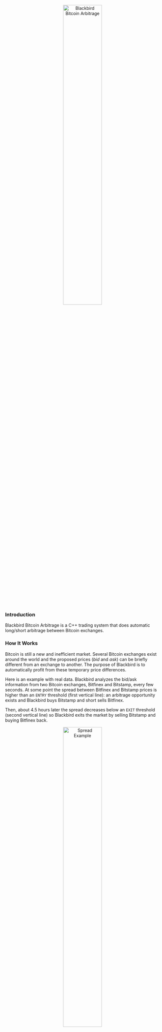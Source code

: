 <p align="center">
<img src="https://cloud.githubusercontent.com/assets/11370278/10808535/02230d46-7dc3-11e5-92d8-da15cae8c6e9.png" width="50%" alt="Blackbird Bitcoin Arbitrage">
</p>

### Introduction
Blackbird Bitcoin Arbitrage is a C++ trading system that does automatic long/short arbitrage between Bitcoin exchanges.

### How It Works
Bitcoin is still a new and inefficient market. Several Bitcoin exchanges exist around the world and the proposed prices (_bid_ and _ask_) can be briefly different from an exchange to another. The purpose of Blackbird is to automatically profit from these temporary price differences.

Here is an example with real data. Blackbird analyzes the bid/ask information from two Bitcoin exchanges, Bitfinex and Bitstamp, every few seconds. At some point the spread between Bitfinex and Bitstamp prices is higher than an `ENTRY` threshold (first vertical line): an arbitrage opportunity exists and Blackbird buys Bitstamp and short sells Bitfinex.

Then, about 4.5 hours later the spread decreases below an `EXIT` threshold (second vertical line) so Blackbird exits the market by selling Bitstamp and buying Bitfinex back.

<p align="center">
<img src="https://cloud.githubusercontent.com/assets/11370278/11164055/5863e750-8ab3-11e5-86fc-8f7bab6818df.png"  width="50%" alt="Spread Example">
</p>


### Disclaimer

__USE THE SOFTWARE AT YOUR OWN RISK. YOU ARE RESPONSIBLE FOR YOUR OWN MONEY. PAST PERFORMANCE IS NOT NECESSARILY INDICATIVE OF FUTURE RESULTS. THE AUTHORS AND ALL AFFILIATES ASSUME NO RESPONSIBILITY FOR YOUR TRADING RESULTS.__


### Arbitrage Parameters

The two parameters used to control the arbitrage are `SpreadEntry` and `SpreadTarget`.

* `SpreadEntry`: the limit above which we want the long/short trades to be triggered
* `SpreadTarget`: the spread we want to achieve as an arbitrage opportunity. It represents the net profit

`SpreadTarget` is used to define at what threshold we want to exit the trades. It takes the exchange fees into account.

If two exchanges have a 0.20% fees for every trade then we will have for each arbitrage opportunity:

* 0.20% entry long + 0.20% entry short + 0.20% exit long + 0.20% exit short = 0.80% total fees

Now let's say we have `SpreadEntry` at 1.00% and trades are generated at that level. If the net profit we target (`SpreadTarget`) is 0.30%, then Blackbird will set the exit threshold for these trades at -0.10% (1.00% spread entry - 0.80% total fees - 0.30% target = -0.10% exit threshold).

Defining smaller spreads will generates more trades but with less profit each.


### Code Information

Blackbird uses the base64 functions written by <a href="http://www.adp-gmbh.ch/cpp/common/base64.html" target="_target">René Nyffenegger</a> (thanks to him) to encode and decode base64.

The trade results are stored in CSV files. A new CSV file and a new log file are created every time Blackbird is started.

It is possible to properly stop Blackbird after the next trade has closed. While Blackbird is running just create an empty file named _stop_after_exit_ in the working directory. This will make Blackbird automatically stop after the next trade closes.


### How To Test Blackbird

#### Note

Please make sure that you understand the disclaimer above if you want to test Blackbird with real money. You can start by testing with a limited amount of money, like $25 per exchange.

__IMPORTANT: all your BTC accounts must be empty before starting Blackbird. Make sure that you only have USD on your accounts and no BTC.__

Note that it is never entirely safe to just tell Blackbird to use only $25 per exchange (parameter `CashForTesting`). You also need to only have $25 available on each of your trading accounts as well as 0 BTC. In this case you are sure than even if a bug with `CashForTesting` exists your maximum loss on an exchange won't be greater than $25 no matter what.

#### Credentials

As of today the exchanges fully implemented are _Bitfinex_, _OKCoin_, _Bitstamp_, _Gemini_, _Kraken_ and _796.com_. For each of your exchange accounts you need to create API authentication keys. This is usually done in the Settings section of your accounts.

Then, you need to add your API keys in the file _config.json_. __Never__ share this file as it will contain your personal exchange credentials! If you don't have an account for one of the exchanges just leave it blank. But you need at least two exchanges and as of today one of them has to be Bitfinex.

##### Demo mode

It is possible to run Blackbird without any credentials. Just change the parameter `InfoOnly` to `true` and then you won't need to add any credentials to the config file. Blackbird in demo mode will simply shows you the bid/ask information, the spreads and the arbitrage opportunities but no actual trades will be generated.

#### Strategy parameters

Modify the stategy parameters to match your trading style (few trades with high spreads or many trades with low spreads):
```json
"SpreadEntry": 0.0080,
"SpreadTarget": 0.0020,
```

#### Risk parameters

If you set `UseFullCash` at `true` then Blackbird will use the minimum cash on the accounts of your two trades, minus a small percentage defined by `UntouchedCash`.
For example, if you have:

```json
"UseFullCash": true,
"UntouchedCash": 0.01,
"CashForTesting": 25.00,
"MaxExposure": 25000.00,
```

And let's say you have $1,000 on your Bitfinex trading account and $1,100 on your OKCoin trading account. Blackbird will then use $990 on each exchange (i.e. $1,000 - 1%) so your total exposure will be $1,980. Now if you change `UseFullCash` to `false` then Blackbird will use $25 per exchange (total exposure $50).

`MaxExposure` defines the maximum cash exposure on each exchange. In the example above the maximum size of a trade will be $25,000 per exchange.


### E-mail parameters (optional)

Blackbird can send you an automatic e-mail every time an arbitrage trade is completed. The e-mail contains information like the names of the traded exchanges and the trade performance.

This feature is optional. If you let the parameter `SendEmail` to `false` then you don't need to fill the other e-mail parameters.

#### Run the software

You need the following libraries: <a href="https://www.openssl.org/docs/crypto/crypto.html" target="_blank">Crypto</a>, <a href="http://www.digip.org/jansson" target="_blank">Jansson v2.7</a>, <a href="http://curl.haxx.se" target="_blank">cURL</a> and <a href="http://caspian.dotconf.net/menu/Software/SendEmail" target="_blank">sendEmail</a>.

Note: you need Jansson version __2.7__ minimum otherwise you will get the following compilation error: `'json_boolean_value' was not declared in this scope`

For instance on Ubuntu you need to install the following libaries: `libssl-dev`, `libjansson-dev`, `libcurl4-openssl-dev` and `sendemail`.

Build the software by typing: `make`, then start the software with the command: `./blackbird`. A log file will be generated.

### Tasks And Issues

Please check the <a href="https://github.com/butor/blackbird/issues" target="_blank">issues page</a> for the current tasks and issues. If you face any problems with Blackbird please open a new issue on that page.

### Changelog

##### May 2015

* First release

##### July 2015

* Bitstamp exchange added
* Kraken exchange added (bid/ask information only, other functions to be implemented)
* Improved JSON and cURL exceptions management
* Added the milliseconds to the nonce used for exchange authentification
* JSON memory leak fixed
* Minor fixes and improvements

##### September 2015

* General performance and stability improvements (merge from _julianmi:performance_improvements_)
* ItBit exchange added (bid/ask information only, other functions to be implemented)
* Minor fixes and improvements

##### October 2015

* <a href="https://gemini.com" target="_blank">Gemini</a> exchange added and fully implemented
* No need to have accounts on all the exchanges anymore
* Bug <a href="https://github.com/butor/blackbird/issues/16" target="_blank">#16</a> (_nonce too small_) fixed
* Bug <a href="https://github.com/butor/blackbird/issues/19" target="_blank">#19</a> (_process hangs_) fixed
* Minor fixes and improvements

##### November 2015

* Trailing spread implemented
* Replaced `SpreadExit` by `SpreadTarget`
* _Demo mode_ implemented
* Blackbird output is now sent to a log file
* Kraken fully implemented (__to be tested__)
* 796.com fuly implemented (__to be tested__)
* BTC-e (info only) added
* Safety measure: Blackbird won't start if one of the BTC accounts is not empty
* More verbosity when limit prices are calculated
* Minor fixes and improvements

### Links

* <a href="https://bitcointalk.org/index.php?topic=985660.0" target="_blank">Discussion about Blackbird on BitcoinTalk</a>

### License

* <a href="https://en.wikipedia.org/wiki/MIT_License" target="_blank">MIT</a>

### Contact

* If you found a bug, please open a new <a href="https://github.com/butor/blackbird/issues" target="_blank">issue</a> with the label _bug_
* If you have a general question or have troubles running Blackbird, you can open a new  <a href="https://github.com/butor/blackbird/issues" target="_blank">issue</a> with the label _question_ or _help wanted_
* For anything else you can directly contact me by email: julien.hamilton@gmail.com

### Console Output Example

This is what Blackbird looks like when it is started:


```
Blackbird Bitcoin Arbitrage
DISCLAIMER: USE THE SOFTWARE AT YOUR OWN RISK.

[ Targets ]
   Spread Entry:  0.80%
   Spread Target: 0.30%

[ Current balances ]
   Bitfinex:    1,857.79 USD    0.000000 BTC
   OKCoin:      1,801.38 USD    0.000436 BTC
   Bitstamp:    1,694.15 USD    0.000000 BTC
   Gemini:      1,720.38 USD    0.000000 BTC

[ Cash exposure ]
   FULL cash used!

[ 10/31/2015 08:32:45 ]
   Bitfinex:    325.21 / 325.58
   OKCoin:      326.04 / 326.10
   Bitstamp:    325.37 / 325.82
   Gemini:      325.50 / 328.74
   ----------------------------
   OKCoin/Bitfinex:     -0.27% [target  0.80%, min -0.27%, max -0.27%]
   Bitstamp/Bitfinex:   -0.19% [target  0.80%, min -0.19%, max -0.19%]
   Gemini/Bitfinex:     -1.07% [target  0.80%, min -1.07%, max -1.07%]

[ 10/31/2015 08:32:48 ]
   Bitfinex:    325.21 / 325.58
   OKCoin:      326.04 / 326.10
   Bitstamp:    325.39 / 325.68
   Gemini:      325.50 / 328.67
   ----------------------------
   OKCoin/Bitfinex:     -0.27% [target  0.80%, min -0.27%, max -0.27%]
   Bitstamp/Bitfinex:   -0.14% [target  0.80%, min -0.19%, max -0.14%]
   Gemini/Bitfinex:     -1.05% [target  0.80%, min -1.07%, max -1.05%]
```
